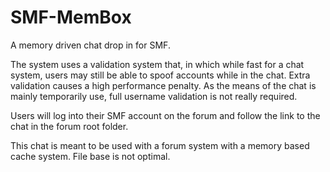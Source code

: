 # SMF-MemBox
A memory driven chat drop in for SMF.

The system uses a validation system that, in which while fast for a chat system, users may still be able to spoof accounts while in the chat. Extra validation causes a high performance penalty. As the means of the chat is mainly temporarily use, full username validation is not really required.

Users will log into their SMF account on the forum and follow the link to the chat in the forum root folder.

This chat is meant to be used with a forum system with a memory based cache system. File base is not optimal.
